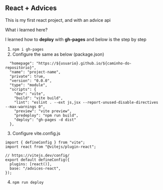 ## React + Advices

This is my first react project, and with an advice api

What i learned here?

I learned how to **deploy** with **gh-pages** and below is the step by step

1. `npm i gh-pages`
2. Configure the same as below (package.json)
```
  "homepage": "https://${usuario}.github.io/${caminho-do-repositório}",
  "name": "project-name",
  "private": true,
  "version": "0.0.0",
  "type": "module",
  "scripts": {
    "dev": "vite",
    "build": "vite build",
    "lint": "eslint . --ext js,jsx --report-unused-disable-directives --max-warnings 0",
    "preview": "vite preview",
    "predeploy": "npm run build",
    "deploy": "gh-pages -d dist"
  },
```
3. Configure vite.config.js
```
import { defineConfig } from "vite";
import react from "@vitejs/plugin-react";

// https://vitejs.dev/config/
export default defineConfig({
  plugins: [react()],
  base: "/advices-react",
});

```
4. `npm run deploy`
